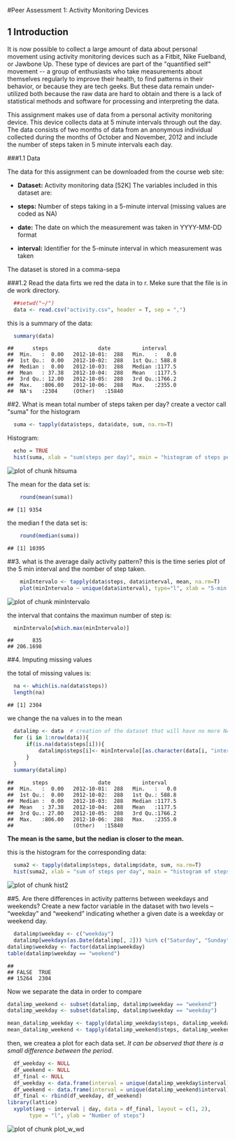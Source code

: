 #Peer Assessment 1: Activity Monitoring Devices 
## 1 Introduction
It is now possible to collect a large amount of data about personal movement using activity monitoring devices such as a Fitbit, Nike Fuelband, or Jawbone Up. These type of devices are part of the "quantified self" movement -- a group of enthusiasts who take measurements about themselves regularly to improve their health, to find patterns in their behavior, or because they are tech geeks. But these data remain under-utilized both because the raw data are hard to obtain and there is a lack of statistical methods and software for processing and interpreting the data.

This assignment makes use of data from a personal activity monitoring device. This device collects data at 5 minute intervals through out the day. The data consists of two months of data from an anonymous individual collected during the months of October and November, 2012 and include the number of steps taken in 5 minute intervals each day.

###1.1 Data

The data for this assignment can be downloaded from the course web site:

 - **Dataset:** Activity monitoring data [52K]
The variables included in this dataset are:

- **steps:** Number of steps taking in a 5-minute interval (missing values are coded as NA)

- **date:** The date on which the measurement was taken in YYYY-MM-DD format

- **interval:** Identifier for the 5-minute interval in which measurement was taken

The dataset is stored in a comma-sepa  
  
###1.2 Read the data
firts we red the data in to r. Meke sure that the file is in de work directory.

```r
  ##setwd("~/")
  data <- read.csv("activity.csv", header = T, sep = ",")
```

this is a summary of the data: 

```r
  summary(data)
```

```
##      steps                date          interval     
##  Min.   :  0.00   2012-10-01:  288   Min.   :   0.0  
##  1st Qu.:  0.00   2012-10-02:  288   1st Qu.: 588.8  
##  Median :  0.00   2012-10-03:  288   Median :1177.5  
##  Mean   : 37.38   2012-10-04:  288   Mean   :1177.5  
##  3rd Qu.: 12.00   2012-10-05:  288   3rd Qu.:1766.2  
##  Max.   :806.00   2012-10-06:  288   Max.   :2355.0  
##  NA's   :2304     (Other)   :15840
```
##2. What is mean total number of steps taken per day?
create a vector call "suma" for the histogram

```r
  suma <- tapply(data$steps, data$date, sum, na.rm=T)
```
Histogram:  

```r
  echo = TRUE
  hist(suma, xlab = "sum(steps per day)", main = "histogram of steps per day")
```

![plot of chunk hitsuma](figure/hitsuma-1.png) 

The mean for the data set is:

```r
    round(mean(suma))
```

```
## [1] 9354
```
the median f the data set is:

```r
    round(median(suma))
```

```
## [1] 10395
```
##3. what is the average daily activity pattern?
this is the time series plot of the 5 min interval and the nomber of step taken.

```r
    minIntervalo <- tapply(data$steps, data$interval, mean, na.rm=T)
    plot(minIntervalo ~ unique(data$interval), type="l", xlab = "5-min interval")
```

![plot of chunk minIntervalo](figure/minIntervalo-1.png) 

the interval that contains the maximun number of step is:

```r
  minIntervalo[which.max(minIntervalo)]
```

```
##      835 
## 206.1698
```
##4. Imputing missing values

the total of missing values is:

```r
  na <- which(is.na(data$steps))
  length(na)
```

```
## [1] 2304
```
we change the na values in to the mean

```r
  datalimp <- data  # creation of the dataset that will have no more NAs
  for (i in 1:nrow(data)){
      if(is.na(data$steps[i])){
          datalimp$steps[i]<- minIntervalo[[as.character(data[i, "interval"])]]
      }
  }
  summary(datalimp)
```

```
##      steps                date          interval     
##  Min.   :  0.00   2012-10-01:  288   Min.   :   0.0  
##  1st Qu.:  0.00   2012-10-02:  288   1st Qu.: 588.8  
##  Median :  0.00   2012-10-03:  288   Median :1177.5  
##  Mean   : 37.38   2012-10-04:  288   Mean   :1177.5  
##  3rd Qu.: 27.00   2012-10-05:  288   3rd Qu.:1766.2  
##  Max.   :806.00   2012-10-06:  288   Max.   :2355.0  
##                   (Other)   :15840
```
**The mean is the same, but the nedian is closer to the mean.**

this is the histogram for the corresponding data:

```r
  suma2 <- tapply(datalimp$steps, datalimp$date, sum, na.rm=T)
  hist(suma2, xlab = "sum of steps per day", main = "histogram of steps per day")
```

![plot of chunk hist2](figure/hist2-1.png) 

##5. Are there differences in activity patterns between weekdays and weekends?
Create a new factor variable in the dataset with two levels – “weekday” and “weekend” indicating whether a given date is a weekday or weekend day.

```r
  datalimp$weekday <- c("weekday")
  datalimp[weekdays(as.Date(datalimp[, 2])) %in% c("Saturday", "Sunday", "sábado", "domingo"), ][4] <- c("weekend")
datalimp$weekday <- factor(datalimp$weekday)
table(datalimp$weekday == "weekend")
```

```
## 
## FALSE  TRUE 
## 15264  2304
```
Now we separate the data in order to compare

```r
datalimp_weekend <- subset(datalimp, datalimp$weekday == "weekend")
datalimp_weekday <- subset(datalimp, datalimp$weekday == "weekday")

mean_datalimp_weekday <- tapply(datalimp_weekday$steps, datalimp_weekday$interval, mean)
mean_datalimp_weekend <- tapply(datalimp_weekend$steps, datalimp_weekend$interval, mean)
```
then, we createa a plot for each data set. *It can be observed that there is a small difference between the period.*

```r
  df_weekday <- NULL
  df_weekend <- NULL
  df_final <- NULL
  df_weekday <- data.frame(interval = unique(datalimp_weekday$interval), avg = as.numeric(mean_datalimp_weekday),   day = rep("weekday", length(mean_datalimp_weekday)))
  df_weekend <- data.frame(interval = unique(datalimp_weekend$interval), avg = as.numeric(mean_datalimp_weekend), day = rep("weekend", length(mean_datalimp_weekend)))
  df_final <- rbind(df_weekday, df_weekend)
library(lattice)
  xyplot(avg ~ interval | day, data = df_final, layout = c(1, 2), 
       type = "l", ylab = "Number of steps")
```

![plot of chunk plot_w_wd](figure/plot_w_wd-1.png) 
